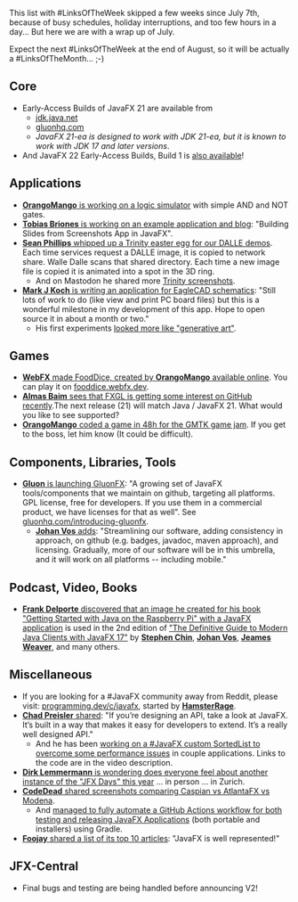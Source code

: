 This list with #LinksOfTheWeek skipped a few weeks since July 7th, because of busy schedules, holiday interruptions, and too few hours in a day... But here we are with a wrap up of July.

Expect the next #LinksOfTheWeek at the end of August, so it will be actually a #LinksOfTheMonth... ;-)

## Core

* Early-Access Builds of JavaFX 21 are available from
  * [jdk.java.net](https://jdk.java.net/javafx21/)
  * [gluonhq.com](https://gluonhq.com/products/javafx/)
  * *JavaFX 21-ea is designed to work with JDK 21-ea, but it is known to work with JDK 17 and later versions*.
* And JavaFX 22 Early-Access Builds, Build 1 is [also available](https://jdk.java.net/javafx22/)!
  
## Applications

* [**OrangoMango** is working on a logic simulator](https://twitter.com/orango_mango/status/1683512470466437121) with simple AND and NOT gates.
* [**Tobias Briones** is working on an example application and blog](https://twitter.com/tobiasbriones_/status/1680117927662501888): "Building Slides from Screenshots App in JavaFX".
* [**Sean Phillips** whipped up a Trinity easter egg for our DALLE demos](https://twitter.com/SeanMiPhillips/status/1679498134974595072). Each time services request a DALLE image, it is copied to network share. Walle Dalle scans that shared directory. Each time a new image file is copied it is animated into a spot in the 3D ring.
  * And on Mastodon he shared more [Trinity screenshots](https://foojay.social/@Birdasaur@jvm.social).
* [**Mark J Koch** is writing an application for EagleCAD schematics](https://mastodon.social/@maehem/110743557437273863): "Still lots of work to do (like view and print PC board files) but this is a wonderful milestone in my development of this app. Hope to open source it in about a month or two."
  * His first experiments [looked more like "generative art"](https://mastodon.social/@maehem/110708951041214410).

## Games

* [**WebFX** made FoodDice, created by **OrangoMango** available online](https://twitter.com/WebFXProject/status/1676576239258042368). You can play it on [fooddice.webfx.dev](https://fooddice.webfx.dev/).
* [**Almas Baim** sees that FXGL is getting some interest on GitHub recently](https://twitter.com/AlmasBaim/status/1679096264988696576).The next release (21) will match Java / JavaFX 21. What would you like to see supported?
* [**OrangoMango** coded a game in 48h for the GMTK game jam](https://twitter.com/orango_mango/status/1678428149233639424). If you get to the boss, let him know (It could be difficult).

## Components, Libraries, Tools

* [**Gluon** is launching GluonFX](https://techhub.social/@gluonhq/110786277544214779): "A growing set of JavaFX tools/components that we maintain on github, targeting all platforms. GPL license, free for developers. If you use them in a commercial product, we have licenses for that as well". See [gluonhq.com/introducing-gluonfx](https://gluonhq.com/introducing-gluonfx/).
  * [**Johan Vos** adds](https://twitter.com/johanvos/status/1684563837188739072): "Streamlining our software, adding consistency in approach, on github (e.g. badges, javadoc, maven approach), and licensing. Gradually, more of our software will be in this umbrella, and it will work on all platforms -- including mobile."

## Podcast, Video, Books

* [**Frank Delporte** discovered that an image he created for his book "Getting Started with Java on the Raspberry Pi" with a JavaFX application](https://foojay.social/@frankdelporte/110790391834861143) is used in the 2nd edition of ["The Definitive Guide to Modern Java Clients with JavaFX 17"](https://www.jfx-central.com/books/definitiveguide2modernjavaclients) by [**Stephen Chin**](https://www.jfx-central.com/people/s.chin), [**Johan Vos**](https://www.jfx-central.com/people/j.vos), [**Jeames Weaver**](https://www.jfx-central.com/people/j.weaver), and many others.

## Miscellaneous

* If you are looking for a #JavaFX community away from Reddit, please visit: [programming.dev/c/javafx](https://programming.dev/c/javafx), started by [**HamsterRage**](https://programming.dev/u/HamsterRage).
* [**Chad Preisler** shared](https://twitter.com/cpreisler/status/1683843706988683268): "If you’re designing an API, take a look at JavaFX. It’s built in a way that makes it easy for developers to extend. It’s a really well designed API."
  * And he has been [working on a #JavaFX custom SortedList to overcome some performance issues](https://twitter.com/cpreisler/status/1683207830910693376) in couple applications. Links to the code are in the video description.
* [**Dirk Lemmermann** is wondering does everyone feel about another instance of the "JFX Days" this year](https://twitter.com/dlemmermann/status/1679935053541851160) ... in person ... in Zurich.
* [**CodeDead** shared screenshots comparing Caspian vs AtlantaFX vs Modena](https://twitter.com/C0DEDEAD/status/1677498043778605061).
  * And [managed to fully automate a GitHub Actions workflow for both testing and releasing JavaFX Applications](https://twitter.com/C0DEDEAD/status/1677397519066603528) (both portable and installers) using Gradle.
* [**Foojay** shared a list of its top 10 articles](https://twitter.com/foojayio/status/1681578734002864131): "JavaFX is well represented!"

## JFX-Central

* Final bugs and testing are being handled before announcing V2!